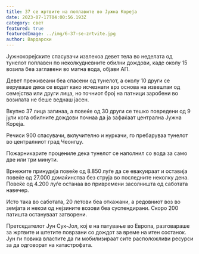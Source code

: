 ```yaml
---
title: 37 се жртвите на поплавите во Јужна Кореја
date: 2023-07-17T04:00:56.193Z
category: свет
featured: true
featuredImage: ../img/6-37-se-zrtvite.jpg
author: Вардарски
---
```

Јужнокорејските спасувачи извлекоа девет тела во неделата од тунелот поплавен по неколкудневните обилни дождови, каде околу 15 возила беа заглавени во матна вода, објави АП.

Девет преживеани беа спасени од тунелот, а околу 10 други се веруваше дека се водат како исчезнати врз основа на извештаи од семејства или други лица, но точниот број на патници заробени во возилата не беше веднаш јасен.

Вкупно 37 лица загинаа, а повеќе од 30 други се тешко повредени од 9 јули кога обилните дождови почнаа да ја зафаќаат централна Јужна Кореја.

Речиси 900 спасувачи, вклучително и нуркачи, го пребаруваа тунелот во централниот град Чеонгџу.

Пожарникарите процениле дека тунелот се наполнил со вода за само две или три минути.

Врнежите принудија повеќе од 8.850 луѓе да се евакуираат и оставија повеќе од 27.000 домаќинства без струја во последните неколку дена. Повеќе од 4.200 луѓе останаа во привремени засолништа од саботата навечер.

Исто така во саботата, 20 летови беа откажани, а редовниот воз во земјата и некои од нејзините возови беа суспендирани. Скоро 200 патишта остануваат затворени.

Претседателот Јун Сук-Јол, кој е на патување во Европа, разговараше за жртвите и штетите поврзани со дождот за време на итен состанок. Јун ги повика властите да ги мобилизираат сите расположливи ресурси за да одговорат на катастрофата.